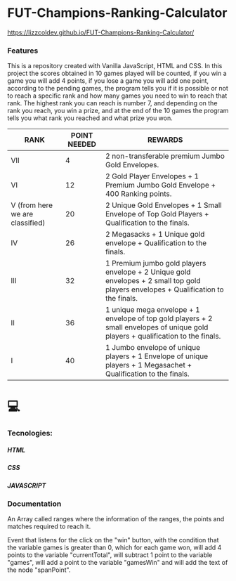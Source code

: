# FUT-Champions-Ranking-Calculator
https://lizzcoldev.github.io/FUT-Champions-Ranking-Calculator/
### Features

This is a repository created with Vanilla JavaScript, HTML and CSS.
In this project the scores obtained in 10 games played will be counted, if you win a game you will add 4 points, if you lose a game you will add one point, according to the pending games, the program tells you if it is possible or not to reach a specific rank and how many games you need to win to reach that rank. 
The highest rank you can reach is number 7, and depending on the rank you reach, you win a prize, and at the end of the 10 games the program tells you what rank you reached and what prize you won.

|  RANK |POINT NEEDED | REWARDS  |
| ------------ | ------------ | ------------ |
|  VII | 4 |  2 non-transferable premium Jumbo Gold Envelopes. |
| VI  | 12  | 2 Gold Player Envelopes + 1 Premium Jumbo Gold Envelope + 400 Ranking points.  |
| V (from here we are classified) | 20  |  2 Unique Gold Envelopes + 1 Small Envelope of Top Gold Players + Qualification to the finals. |
|IV   | 26  | 2 Megasacks + 1 Unique gold envelope + Qualification to the finals.  |
| III  |32  | 1 Premium jumbo gold players envelope + 2 Unique gold envelopes + 2 small top gold players envelopes + Qualification to the finals.  |
| II  |  36 | 1 unique mega envelope + 1 envelope of top gold players + 2 small envelopes of unique gold players + qualification to the finals.  |
|I   | 40  | 1 Jumbo envelope of unique players + 1 Envelope of unique players + 1 Megasachet + Qualification to the finals.  |

# 💻 
### Tecnologies:
##### HTML
##### CSS
##### JAVASCRIPT

### Documentation

An Array called ranges where the information of the ranges, the points and matches required to reach it.

Event that listens for the click on the "win" button, with the condition that the variable games is greater than 0, which for each game won, will add 4 points to the variable "currentTotal", will subtract 1 point to the variable "games", will add a point to the variable "gamesWin" and will add the text of the node "spanPoint".
